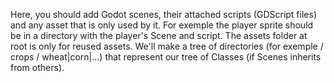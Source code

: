 Here, you should add Godot scenes, their attached scripts (GDScript files) and any asset that is only used by it. For exemple the player sprite should be in a directory with the player's Scene and script. The assets folder at root is only for reused assets.
We'll make a tree of directories (for exemple / crops / wheat|corn|...) that represent our tree of Classes (if Scenes inherits from others).